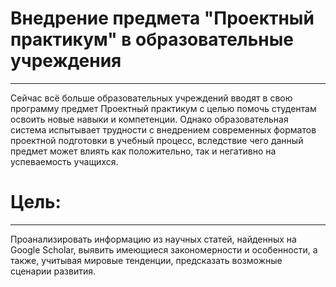 # Внедрение предмета "Проектный практикум" в образовательные учреждения
____

Сейчас всё больше образовательных учреждений вводят в свою программу предмет Проектный практикум с целью помочь студентам освоить новые
навыки и компетенции. Однако образовательная система испытывает трудности с внедрением современных форматов проектной подготовки в
учебный процесс, вследствие чего данный предмет может влиять как положительно, так и негативно на успеваемость учащихся.

# Цель:
____

Проанализировать информацию из научных статей, найденных на Google Scholar, выявить имеющиеся закономерности и особенности, 
а также, учитывая мировые тенденции, предсказать возможные сценарии развития.